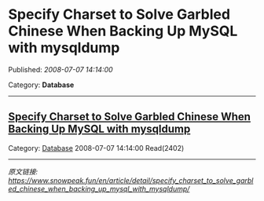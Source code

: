 # Specify Charset to Solve Garbled Chinese When Backing Up MySQL with mysqldump

Published: *2008-07-07 14:14:00*

Category: __Database__

---------

## [Specify Charset to Solve Garbled Chinese When Backing Up MySQL with mysqldump](/en/article/detail/specify_charset_to_solve_garbled_chinese_when_backing_up_mysql_with_mysqldump/)

Category: [Database](/en/article/category/database/) 2008-07-07 14:14:00 Read(2402)


---
*原文链接: https://www.snowpeak.fun/en/article/detail/specify_charset_to_solve_garbled_chinese_when_backing_up_mysql_with_mysqldump/*
